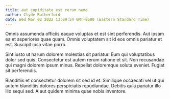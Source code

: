 ```yaml
---
title: aut cupiditate est rerum nemo
author: Clyde Rutherford
date: Wed Mar 02 2022 13:09:54 GMT-0500 (Eastern Standard Time)
---
```

Omnis assumenda officiis eaque voluptas et est sint perferendis. Aut ipsam ea et asperiores quae quam. Omnis voluptatem sit id eos omnis pariatur et est. Suscipit ipsa vitae porro.

 Sint iusto ut harum dolorem molestias sit pariatur. Eum qui voluptatibus dolor sed quis. Consectetur est autem rerum ratione et sit. Non recusandae qui magni dolorem ipsum minus. Repellat doloremque soluta eveniet. Fugiat sit perferendis.

 Blanditiis et consectetur dolorem sit sed id et. Similique occaecati vel ut qui autem blanditiis dolores perspiciatis repudiandae. Debitis quia pariatur illo illo sequi sed. A aut quidem minima quae nobis inventore.